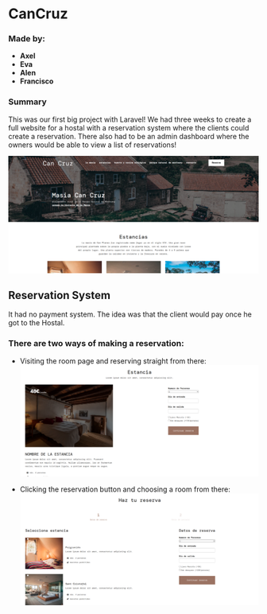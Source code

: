 # CanCruz

### Made by:

-   **Axel**
-   **Eva**
-   **Alen**
-   **Francisco**

### Summary

This was our first big project with Laravel! We had three weeks to create a full website for a hostal with a reservation system where the clients could create a reservation. There also had to be an admin dashboard where the owners would be able to view a list of reservations!

![Landing page](./screenshots/landing-page.png)

## Reservation System

It had no payment system. The idea was that the client would pay once he got to the Hostal.

### There are two ways of making a reservation:

-   Visiting the room page and reserving straight from there:
    ![Room page](./screenshots/room-page.png)

-   Clicking the reservation button and choosing a room from there:
    ![Room page](./screenshots/reservation-page.png)
